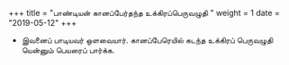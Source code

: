 ﻿+++
title = "பாண்டியன் கானப்பேர்தந்த உக்கிரப்பெருவழுதி  "
weight = 1
date = "2019-05-12"
+++


-  இவனைப் பாடியவர் ஒளவையார். கானப்பேரெயில் கடந்த உக்கிரப் பெருவழுதி யென்னும் பெயரைப் பார்க்க. 
  
